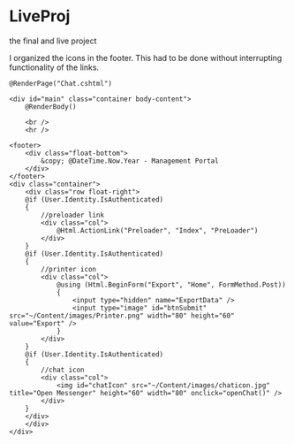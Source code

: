 # LiveProj
the final and live project

I organized the icons in the footer. This had to be done without interrupting functionality of the links. 

    @RenderPage("Chat.cshtml")
   
    <div id="main" class="container body-content">
        @RenderBody()

        <br />
        <hr />

    <footer>
        <div class="float-bottom">
            &copy; @DateTime.Now.Year - Management Portal
        </div>
    </footer>
    <div class="container">
        <div class="row float-right">
        @if (User.Identity.IsAuthenticated)
        {
            //preloader link
            <div class="col">
                @Html.ActionLink("Preloader", "Index", "PreLoader")
            </div>
        }
        @if (User.Identity.IsAuthenticated)
        {
            //printer icon
            <div class="col">
                @using (Html.BeginForm("Export", "Home", FormMethod.Post))
                {
                    <input type="hidden" name="ExportData" />
                    <input type="image" id="btnSubmit" src="~/Content/images/Printer.png" width="80" height="60" value="Export" />
                }
            </div>
        }
        @if (User.Identity.IsAuthenticated)
        {
            //chat icon
            <div class="col">
                <img id="chatIcon" src="~/Content/images/chaticon.jpg" title="Open Messenger" height="60" width="80" onclick="openChat()" />
            </div>
        }
        </div>
        </div>
    </div>
